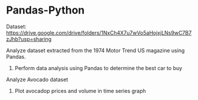# Pandas-Python

Dataset: https://drive.google.com/drive/folders/1NxCh4X7u7wVo5aHojxjLNs9wC7B7zJhb?usp=sharing

Analyze dataset extracted from the 1974 Motor Trend US magazine using Pandas. 

1. Perform data analysis using Pandas to determine the best car to buy 

Analyze Avocado dataset

1. Plot avocadop prices and volume in time series graph
